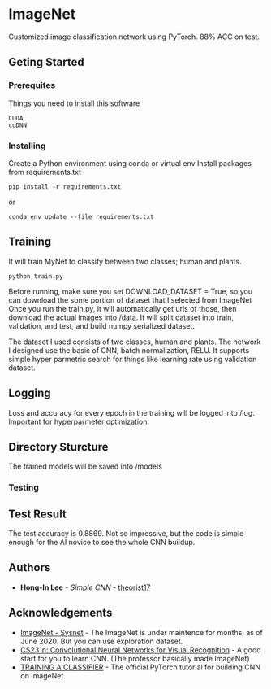 # ImageNet

Customized image classification network using PyTorch. 88% ACC on test.

## Geting Started

### Prerequites

Things you need to install this software

```
CUDA
cuDNN
```

### Installing

Create a Python environment using conda or virtual env
Install packages from requirements.txt

```
pip install -r requirements.txt
```
or
```
conda env update --file requirements.txt
```
## Training

It will train MyNet to classify between two classes; human and plants.

```
python train.py
```

Before running, make sure you set DOWNLOAD_DATASET = True, so you can download the some portion of dataset that I selected from ImageNet
Once you run the train.py, it will automatically get urls of those, then download the actual images into /data.
It will split dataset into train, validation, and test, and build numpy serialized dataset.

The dataset I used consists of two classes, human and plants.
The network I designed use the basic of CNN, batch normalization, RELU.
It supports simple hyper parmetric search for things like learning rate using validation dataset.

## Logging
Loss and accuracy for every epoch in the training will be logged into /log.
Important for hyperparmeter optimization.

## Directory Sturcture
The trained models will be saved into /models

### Testing

## Test Result
The test accuracy is 0.8869. Not so impressive, but the code is simple enough for the AI novice to see the whole CNN buildup.

## Authors
* **Hong-In Lee** - *Simple CNN* - [theorist17](https://github.com/theorist17)

## Acknowledgements 

* [ImageNet - Sysnet](http://image-net.org/synset?wnid=n02084071) - The ImageNet is under maintence for months, as of June 2020. But you can use exploration dataset.
* [CS231n: Convolutional Neural Networks for Visual Recognition](https://www.youtube.com/watch?v=vT1JzLTH4G4) - A good start for you to learn CNN. (The professor basically made ImageNet)
* [TRAINING A CLASSIFIER](https://pytorch.org/tutorials/beginner/blitz/cifar10_tutorial.html) - The official PyTorch tutorial for building CNN on ImageNet.
 
